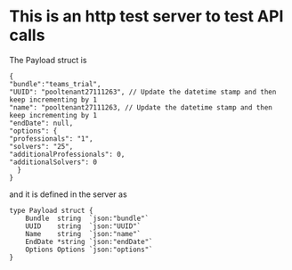 # This is an http test server to test API calls

The Payload struct is
```
{
"bundle":"teams_trial",
"UUID": "pooltenant27111263", // Update the datetime stamp and then keep incrementing by 1
"name": "pooltenant27111263, // Update the datetime stamp and then keep incrementing by 1
"endDate": null,
"options": {
"professionals": "1",
"solvers": "25",
"additionalProfessionals": 0,
"additionalSolvers": 0
  }
}
```
and it is defined in the server as 
```
type Payload struct {
	Bundle  string  `json:"bundle"`
	UUID    string  `json:"UUID"`
	Name    string  `json:"name"`
	EndDate *string `json:"endDate"`
	Options Options `json:"options"`
}
```